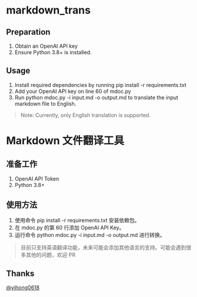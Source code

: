 # markdown_trans

## Preparation

1. Obtain an OpenAI API key
2. Ensure Python 3.8+ is installed.

## Usage

1. Install required dependencies by running pip install -r requirements.txt
2. Add your OpenAI API key on line 60 of mdoc.py
3. Run python mdoc.py -i input.md -o output.md to translate the input markdown file to English.

> Note: Currently, only English translation is supported.



# Markdown 文件翻译工具

## 准备工作

1. OpenAI API Token
2. Python 3.8+

## 使用方法

1. 使用命令 pip install -r requirements.txt 安装依赖包。
2. 在 mdoc.py 的第 60 行添加 OpenAI API Key。
3. 运行命令 python mdoc.py -i input.md -o output.md 进行转换。

> 目前只支持英语翻译功能，未来可能会添加其他语言的支持。可能会遇到很多其他的问题，欢迎 PR 



## Thanks
[@yihong0618](https://github.com/yihong0618)